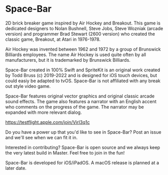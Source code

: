 # Space-Bar
2D brick breaker game inspired by Air Hockey and Breakout. This game is dedicated designers to Nolan Bushnell, Steve Jobs, Steve Wozniak (arcade version) and programmer Brad Stewart (2600 version) who created the classic game, Breakout, at Atari in 1976-1978. 

Air Hockey was invented between 1962 and 1972 by a group of Brunswick Billiards employees. The name Air Hockey is used quite often by all manufacturers, but it is trademarked by Brunswick Billiards. 

Space-Bar created in 100% Swift and SpriteKit is an original work created by Todd Bruss (c) 2019-2022 and is designed for iOS touch devices, but could easiy be adapted to tvOS. Space-Bar is not affiliated with any break out style video game.

Space-Bar features original vector graphics and original classic arcade sound effects. The game also features a narrator with an English accent who comments on the progress of the game. The narrator may be expanded with more relevant dialog.

https://testflight.apple.com/join/VirI3q1c

Do you have a power up that you'd like to see in Space-Bar? Post an issue and we'll see when we can fit it in.

Interested in contributing? Space-Bar is open source and we always keep the very latest build in Master. Feel free to join in the fun!

Space-Bar is developed for iOS/iPadOS. A macOS release is planned at a later date.
